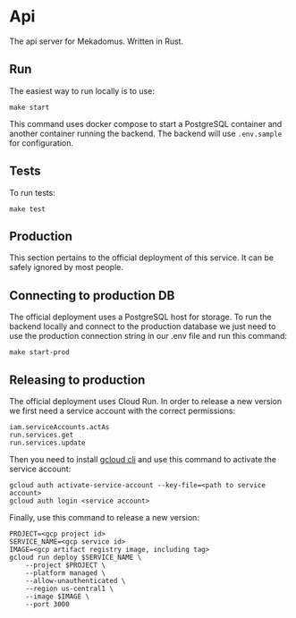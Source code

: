 # Api

The api server for Mekadomus. Written in Rust.

## Run

The easiest way to run locally is to use:

```
make start
```

This command uses docker compose to start a PostgreSQL container and another container running the backend. The backend will use `.env.sample` for configuration.

## Tests

To run tests:

```
make test
```

## Production

This section pertains to the official deployment of this service. It can be safely ignored by most people.

## Connecting to production DB

The official deployment uses a PostgreSQL host for storage. To run the backend locally and connect to the production database we just need to use the production connection string in our .env file and run this command:

```
make start-prod
```

## Releasing to production

The official deployment uses Cloud Run. In order to release a new version we first need a service account with the correct permissions:

```
iam.serviceAccounts.actAs
run.services.get
run.services.update
```

Then you need to install [gcloud cli](https://cloud.google.com/sdk/docs/install) and use this command to activate the service account:

```
gcloud auth activate-service-account --key-file=<path to service account>
gcloud auth login <service account>
```

Finally, use this command to release a new version:

```
PROJECT=<gcp project id>
SERVICE_NAME=<gcp service id>
IMAGE=<gcp artifact registry image, including tag>
gcloud run deploy $SERVICE_NAME \
    --project $PROJECT \
    --platform managed \
    --allow-unauthenticated \
    --region us-central1 \
    --image $IMAGE \
    --port 3000
```
